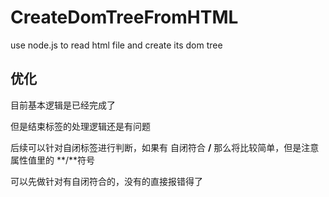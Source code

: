 # CreateDomTreeFromHTML
use node.js to read html file and create its dom tree

## 优化
目前基本逻辑是已经完成了

但是结束标签的处理逻辑还是有问题

后续可以针对自闭标签进行判断，如果有 自闭符合 **/** 那么将比较简单，但是注意属性值里的 **/**符号

可以先做针对有自闭符合的，没有的直接报错得了
